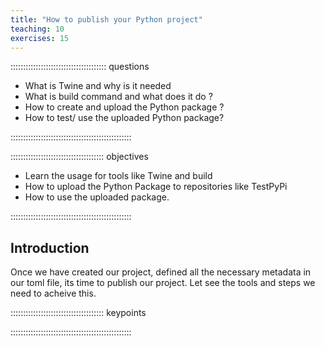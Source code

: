 ```yaml
---
title: "How to publish your Python project"
teaching: 10
exercises: 15
---
```


:::::::::::::::::::::::::::::::::::::: questions

- What is Twine and why is it needed
- What is build command and what does it do ?
- How to create and upload the Python package ?
- How to test/ use the uploaded Python package?

::::::::::::::::::::::::::::::::::::::::::::::::

::::::::::::::::::::::::::::::::::::: objectives

- Learn the usage for tools like Twine and build
- How to upload the Python Package to repositories like TestPyPi
- How to use the uploaded package.

::::::::::::::::::::::::::::::::::::::::::::::::

## Introduction
Once we have created our project, defined all the necessary metadata in our toml file, its time to publish our project. Let see the tools and steps we need to acheive this.

::::::::::::::::::::::::::::::::::::: keypoints


::::::::::::::::::::::::::::::::::::::::::::::::
